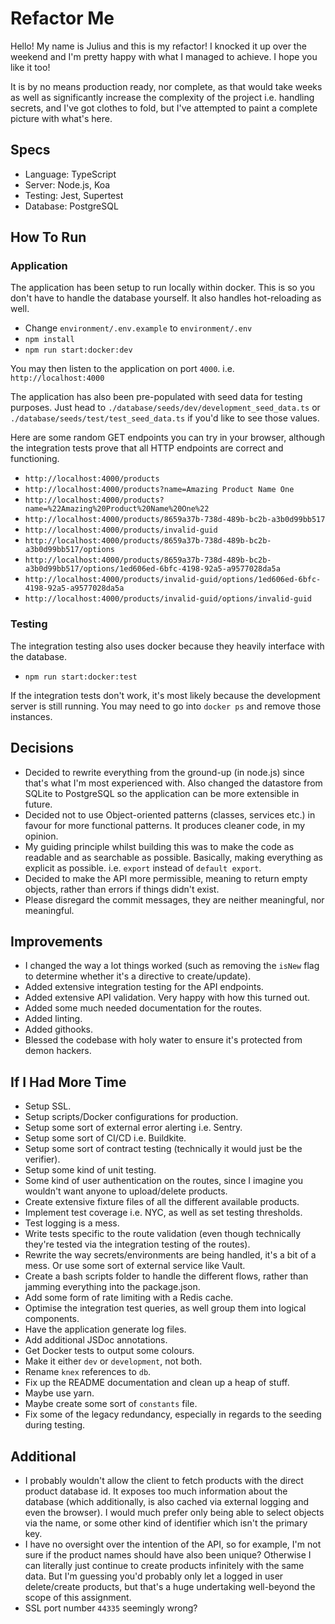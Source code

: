 # Refactor Me

Hello! My name is Julius and this is my refactor! I knocked it up over the weekend and I'm pretty happy with what I managed to achieve. I hope you like it too!

It is by no means production ready, nor complete, as that would take weeks as well as significantly increase the complexity of the project i.e. handling secrets, and I've got clothes to fold, but I've attempted to paint a complete picture with what's here.

## Specs

- Language: TypeScript
- Server: Node.js, Koa
- Testing: Jest, Supertest
- Database: PostgreSQL

## How To Run

### Application

The application has been setup to run locally within docker. This is so you don't have to handle the database yourself. It also handles hot-reloading as well.

- Change `environment/.env.example` to `environment/.env`
- `npm install`
- `npm run start:docker:dev`

You may then listen to the application on port `4000`. i.e. `http://localhost:4000`

The application has also been pre-populated with seed data for testing purposes. Just head to `./database/seeds/dev/development_seed_data.ts` or `./database/seeds/test/test_seed_data.ts` if you'd like to see those values.

Here are some random GET endpoints you can try in your browser, although the integration tests prove that all HTTP endpoints are correct and functioning.

- `http://localhost:4000/products`
- `http://localhost:4000/products?name=Amazing Product Name One`
- `http://localhost:4000/products?name=%22Amazing%20Product%20Name%20One%22`
- `http://localhost:4000/products/8659a37b-738d-489b-bc2b-a3b0d99bb517`
- `http://localhost:4000/products/invalid-guid`
- `http://localhost:4000/products/8659a37b-738d-489b-bc2b-a3b0d99bb517/options`
- `http://localhost:4000/products/8659a37b-738d-489b-bc2b-a3b0d99bb517/options/1ed606ed-6bfc-4198-92a5-a9577028da5a`
- `http://localhost:4000/products/invalid-guid/options/1ed606ed-6bfc-4198-92a5-a9577028da5a`
- `http://localhost:4000/products/invalid-guid/options/invalid-guid`

### Testing

The integration testing also uses docker because they heavily interface with the database.

- `npm run start:docker:test`

If the integration tests don't work, it's most likely because the development server is still running. You may need to go into `docker ps` and remove those instances.

## Decisions

- Decided to rewrite everything from the ground-up (in node.js) since that's what I'm most experienced with. Also changed the datastore from SQLite to PostgreSQL so the application can be more extensible in future.
- Decided not to use Object-oriented patterns (classes, services etc.) in favour for more functional patterns. It produces cleaner code, in my opinion.
- My guiding principle whilst building this was to make the code as readable and as searchable as possible. Basically, making everything as explicit as possible. i.e. `export` instead of `default export`.
- Decided to make the API more permissible, meaning to return empty objects, rather than errors if things didn't exist.
- Please disregard the commit messages, they are neither meaningful, nor meaningful.

## Improvements

- I changed the way a lot things worked (such as removing the `isNew` flag to determine whether it's a directive to create/update).
- Added extensive integration testing for the API endpoints.
- Added extensive API validation. Very happy with how this turned out.
- Added some much needed documentation for the routes.
- Added linting.
- Added githooks.
- Blessed the codebase with holy water to ensure it's protected from demon hackers.

## If I Had More Time

- Setup SSL.
- Setup scripts/Docker configurations for production.
- Setup some sort of external error alerting i.e. Sentry.
- Setup some sort of CI/CD i.e. Buildkite.
- Setup some sort of contract testing (technically it would just be the verifier).
- Setup some kind of unit testing.
- Some kind of user authentication on the routes, since I imagine you wouldn't want anyone to upload/delete products.
- Create extensive fixture files of all the different available products.
- Implement test coverage i.e. NYC, as well as set testing thresholds.
- Test logging is a mess.
- Write tests specific to the route validation (even though technically they're tested via the integration testing of the routes).
- Rewrite the way secrets/environments are being handled, it's a bit of a mess. Or use some sort of external service like Vault.
- Create a bash scripts folder to handle the different flows, rather than jamming everything into the package.json.
- Add some form of rate limiting with a Redis cache.
- Optimise the integration test queries, as well group them into logical components.
- Have the application generate log files.
- Add additional JSDoc annotations.
- Get Docker tests to output some colours.
- Make it either `dev` or `development`, not both.
- Rename `knex` references to `db`.
- Fix up the README documentation and clean up a heap of stuff.
- Maybe use yarn.
- Maybe create some sort of `constants` file.
- Fix some of the legacy redundancy, especially in regards to the seeding during testing.

## Additional

- I probably wouldn't allow the client to fetch products with the direct product database id. It exposes too much information about the database (which additionally, is also cached via external logging and even the browser). I would much prefer only being able to select objects via the name, or some other kind of identifier which isn't the primary key.
- I have no oversight over the intention of the API, so for example, I'm not sure if the product names should have also been unique? Otherwise I can literally just continue to create products infinitely with the same data. But I'm guessing you'd probably only let a logged in user delete/create products, but that's a huge undertaking well-beyond the scope of this assignment.
- SSL port number `44335` seemingly wrong?
